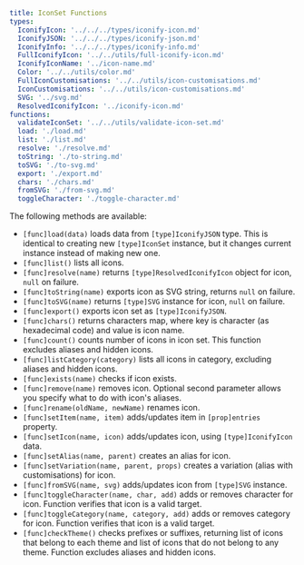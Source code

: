 ```yaml
title: IconSet Functions
types:
  IconifyIcon: '../../../types/iconify-icon.md'
  IconifyJSON: '../../../types/iconify-json.md'
  IconifyInfo: '../../../types/iconify-info.md'
  FullIconifyIcon: '../../utils/full-iconify-icon.md'
  IconifyIconName: '../icon-name.md'
  Color: '../../utils/color.md'
  FullIconCustomisations: '../../utils/icon-customisations.md'
  IconCustomisations: '../../utils/icon-customisations.md'
  SVG: '../svg.md'
  ResolvedIconifyIcon: '../iconify-icon.md'
functions:
  validateIconSet: '../../utils/validate-icon-set.md'
  load: './load.md'
  list: './list.md'
  resolve: './resolve.md'
  toString: './to-string.md'
  toSVG: './to-svg.md'
  export: './export.md'
  chars: './chars.md'
  fromSVG: './from-svg.md'
  toggleCharacter: './toggle-character.md'
```

The following methods are available:

- `[func]load(data)` loads data from `[type]IconifyJSON` type. This is identical to creating new `[type]IconSet` instance, but it changes current instance instead of making new one.
- `[func]list()` lists all icons.
- `[func]resolve(name)` returns `[type]ResolvedIconifyIcon` object for icon, `null` on failure.
- `[func]toString(name)` exports icon as SVG string, returns `null` on failure.
- `[func]toSVG(name)` returns `[type]SVG` instance for icon, `null` on failure.
- `[func]export()` exports icon set as `[type]IconifyJSON`.
- `[func]chars()` returns characters map, where key is character (as hexadecimal code) and value is icon name.
- `[func]count()` counts number of icons in icon set. This function excludes aliases and hidden icons.
- `[func]listCategory(category)` lists all icons in category, excluding aliases and hidden icons.
- `[func]exists(name)` checks if icon exists.
- `[func]remove(name)` removes icon. Optional second parameter allows you specify what to do with icon's aliases.
- `[func]rename(oldName, newName)` renames icon.
- `[func]setItem(name, item)` adds/updates item in `[prop]entries` property.
- `[func]setIcon(name, icon)` adds/updates icon, using `[type]IconifyIcon` data.
- `[func]setAlias(name, parent)` creates an alias for icon.
- `[func]setVariation(name, parent, props)` creates a variation (alias with customisations) for icon.
- `[func]fromSVG(name, svg)` adds/updates icon from `[type]SVG` instance.
- `[func]toggleCharacter(name, char, add)` adds or removes character for icon. Function verifies that icon is a valid target.
- `[func]toggleCategory(name, category, add)` adds or removes category for icon. Function verifies that icon is a valid target.
- `[func]checkTheme()` checks prefixes or suffixes, returning list of icons that belong to each theme and list of icons that do not belong to any theme. Function excludes aliases and hidden icons.
